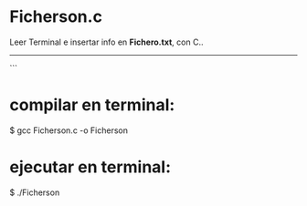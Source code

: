 # Ficherson.c
Leer Terminal e insertar info en **Fichero.txt**, con C..
<hr>
```

# compilar en terminal: 
$ gcc Ficherson.c -o Ficherson

# ejecutar en terminal:
$ ./Ficherson

```
